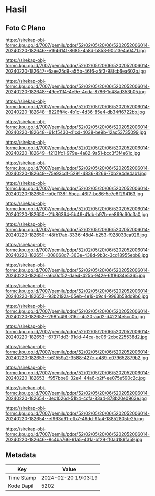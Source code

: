 # Hasil

## Foto C Plano

https://sirekap-obj-formc.kpu.go.id/7007/pemilu/pdpr/52/02/05/20/06/5202052006014-20240220-182646--e1946141-8685-4a8d-b853-90c13e4a0471.jpg

https://sirekap-obj-formc.kpu.go.id/7007/pemilu/pdpr/52/02/05/20/06/5202052006014-20240220-182647--6aee25d9-a55b-46f6-a5f3-98fcb6ea602b.jpg

https://sirekap-obj-formc.kpu.go.id/7007/pemilu/pdpr/52/02/05/20/06/5202052006014-20240220-182648--49ee11f4-4e9e-4cda-8786-1c48ad353b05.jpg

https://sirekap-obj-formc.kpu.go.id/7007/pemilu/pdpr/52/02/05/20/06/5202052006014-20240220-182648--8226ff4c-4b1c-4d36-85e4-db34ff6722bb.jpg

https://sirekap-obj-formc.kpu.go.id/7007/pemilu/pdpr/52/02/05/20/06/5202052006014-20240220-182648--61cf5430-d1cd-4038-be9b-12ac53735099.jpg

https://sirekap-obj-formc.kpu.go.id/7007/pemilu/pdpr/52/02/05/20/06/5202052006014-20240220-182649--f2131fc1-979e-4a82-9a51-bcc3f3f4e61c.jpg

https://sirekap-obj-formc.kpu.go.id/7007/pemilu/pdpr/52/02/05/20/06/5202052006014-20240220-182649--75e93cdf-5291-4836-8266-70b2e4de4ab1.jpg

https://sirekap-obj-formc.kpu.go.id/7007/pemilu/pdpr/52/02/05/20/06/5202052006014-20240220-182650--b0ef138f-5bca-46f7-bc86-5c7e6f294163.jpg

https://sirekap-obj-formc.kpu.go.id/7007/pemilu/pdpr/52/02/05/20/06/5202052006014-20240220-182650--21b86364-5b49-41db-b97b-ee869c60c3a0.jpg

https://sirekap-obj-formc.kpu.go.id/7007/pemilu/pdpr/52/02/05/20/06/5202052006014-20240220-182650--48fb17ab-3336-48d4-b253-f928033ca926.jpg

https://sirekap-obj-formc.kpu.go.id/7007/pemilu/pdpr/52/02/05/20/06/5202052006014-20240220-182651--008068d7-363e-438d-9b3c-3cd18955ebb8.jpg

https://sirekap-obj-formc.kpu.go.id/7007/pemilu/pdpr/52/02/05/20/06/5202052006014-20240220-182651--a6c0cf52-dae4-425b-942e-6ff8634e5365.jpg

https://sirekap-obj-formc.kpu.go.id/7007/pemilu/pdpr/52/02/05/20/06/5202052006014-20240220-182652--93b2192a-05eb-4e19-b9c4-9963b58dd9b6.jpg

https://sirekap-obj-formc.kpu.go.id/7007/pemilu/pdpr/52/02/05/20/06/5202052006014-20240220-182652--298fc49f-316c-4c20-aad2-d422f4e5cc0b.jpg

https://sirekap-obj-formc.kpu.go.id/7007/pemilu/pdpr/52/02/05/20/06/5202052006014-20240220-182653--67371dd3-91dd-44ca-bc06-2cbc225538d2.jpg

https://sirekap-obj-formc.kpu.go.id/7007/pemilu/pdpr/52/02/05/20/06/5202052006014-20240220-182653--b61559a2-3588-427c-a489-e079652879b2.jpg

https://sirekap-obj-formc.kpu.go.id/7007/pemilu/pdpr/52/02/05/20/06/5202052006014-20240220-182653--f957bbe9-32e4-44a6-b2ff-ee075e590c2c.jpg

https://sirekap-obj-formc.kpu.go.id/7007/pemilu/pdpr/52/02/05/20/06/5202052006014-20240220-182654--3ec1026d-51b4-4cfa-83a4-878b20e0963e.jpg

https://sirekap-obj-formc.kpu.go.id/7007/pemilu/pdpr/52/02/05/20/06/5202052006014-20240220-182654--ef963d91-efb7-46dd-9fa4-18852805fe25.jpg

https://sirekap-obj-formc.kpu.go.id/7007/pemilu/pdpr/52/02/05/20/06/5202052006014-20240220-182646--8c4ba766-61a5-431a-bf29-ff0ad189fa59.jpg


## Metadata

| Key        | Value               |
| ---------- | ------------------- |
| Time Stamp | 2024-02-20 19:03:19 |
| Kode Dapil | 5202                |



